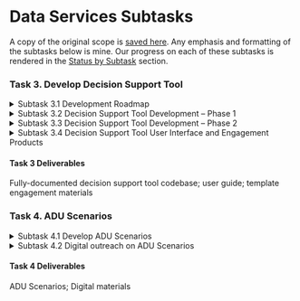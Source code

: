 # Data Services Subtasks

A copy of the original scope is [saved here](https://mapc365.sharepoint.com/sites/BeverlyADU/Shared%20Documents/Forms/AllItems.aspx?FolderCTID=0x01200026A59B5019BBDC40B1B76EA92F79F918\&siteid=%7B0972F1FF%2D). Any emphasis and formatting of the subtasks below is mine. Our progress on each of these subtasks is rendered in the [Status by Subtask](../status-by-subtask/) section.

### Task 3. Develop Decision Support Tool

<details>

<summary>Subtask 3.1 Development Roadmap</summary>

Working from the Policy Options Matrix developed in Task 1, MAPC will develop <mark style="background-color:green;">**draft methods for quantifying the effect of various options on eligibility, yield, and feasibility at the parcel level.**</mark>&#x20;

* For example, eligibility can be conditioned based on lot area or building square footage, proximity to transit, wastewater disposal, presence in a historic district, age of home, existing lot coverage, or other parcel attributes available from assessor data and other sources.&#x20;
  * Where the impact of a specific policy requirement cannot be determined based on available data, MAPC will use proxy data to estimate the effects.&#x20;
  * Yield and adoption estimates will be based on MAPC’s research and may be presented as ranges rather than point estimates.&#x20;
* MAPC will also develop methods for estimating the effects of ADU construction on key metrics such as homeowner financial benefits, tax revenue, housing diversity,  and other key outcomes identified in previous phases of the project. These draft methods will identify the data inputs necessary to estimate policy effects, including data inputs that may not yet be readily available.&#x20;
* MAPC will also map out the interactions and dependencies between various policy options. Working with City staff and drawing from the input provided by regional stakeholders, <mark style="background-color:green;">**MAPC will develop a prioritized list of policy options and indicators to encode and a strategy for addressing interactions and dependencies.**</mark> &#x20;
* <mark style="background-color:green;">**The product of this task will be a software development roadmap.**</mark>

</details>

<details>

<summary>Subtask 3.2 Decision Support Tool Development – Phase 1</summary>

Using the software development roadmap, MAPC staff will conduct three development ‘sprints’ designed to create a draft product for City review. &#x20;

* The first sprint will focus on **assembling the data necessary for the high priority policy options** to be tested and high priority metrics to be created.&#x20;
* The second sprint will focus on creating a **beta version of the decision support tool to test out the highest priority options and create core metrics.** The beta version will be reviewed internally.&#x20;
* The third development sprint will focus on **additional feature development with the goal of producing a version of the tool ready for City staff review.**&#x20;

While the specific technology “stack” to be used is still TBD, it is likely that the development will use Esri ArcMap or ArcPro and Python.  <mark style="background-color:green;">**All development will be documented and version-controlled using GitHub so that the project will eventually be able to accept contributions from other users and software developers.**</mark> &#x20;

</details>

<details>

<summary>Subtask 3.3 Decision Support Tool Development – Phase 2</summary>

MAPC will demo the tool for City staff and will organize a webinar for regional stakeholders who were involved in Task 1. The demo will seek to elicit feedback on the quality and utility of the estimates and indicators, as well as their presentation. The results of this demo will be used to revise the software development roadmap as necessary, and MAPC will conduct one additional development sprint to incorporate high priority features and changes.

</details>

<details>

<summary>Subtask 3.4 Decision Support Tool User Interface and Engagement Products</summary>

MAPC staff will develop a user interface and guidebook for the decision support tool. The Data Services, Land Use, and Community Engagement teams will also collaborate on the design of both in-person and virtual engagement activities that use the tool to structure a stakeholder conversation about policy options and outcomes. The product will be a decision support tool suitable for use by technical staff with skills in the requisite software, guidance on its use, and template materials for public engagement.

</details>

#### Task 3 Deliverables

Fully-documented decision support tool codebase; user guide; template engagement materials

### Task 4. ADU Scenarios

<details>

<summary>Subtask 4.1  Develop ADU Scenarios</summary>

Working with the City and Advisory Committee, <mark style="background-color:green;">**MAPC will design at least three potential ADU policy alternatives**</mark> demonstrating a spectrum of ADU ordinance options. Each of the ordinance alternatives will have different iterations of <mark style="background-color:green;">**dimensional regulations, parking standards, applicability, permitting, and other parameters. The decision support tool will be used to model the projected yield and local impacts of the scenarios.**</mark>

</details>

<details>

<summary>Subtask 4.2 Digital outreach on ADU Scenarios</summary>

MAPC will present the ADU ordinance scenarios through <mark style="background-color:green;">**a multimedia/multi-channel online campaign accompanied by rich visuals and concise explanations.**</mark> The goals of the campaign will be to familiarize community members with the various options, solicit their feedback on those options, and identify supportive residents who may be enlisted in advocacy on behalf of the ordinance.

</details>

#### Task 4 Deliverables

ADU Scenarios; Digital materials
